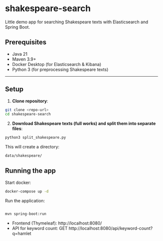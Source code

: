 # shakespeare-search

Little demo app for searching Shakespeare texts with Elasticsearch and Spring Boot.

## Prerequisites

- Java 21
- Maven 3.9+
- Docker Desktop (for Elasticsearch & Kibana)
- Python 3 (for preprocessing Shakespeare texts)

---

## Setup

1. **Clone repository**:

```bash
git clone <repo-url>
cd shakespeare-search
```

2. **Download Shakespeare texts (full works) and split them into separate files**:

```bash
python3 split_shakespeare.py
```
This will create a directory:
```bash
data/shakespeare/
```

## Running the app

Start docker:

```bash
docker-compose up -d

```

Run the application:

```bash

mvn spring-boot:run
```

* Frontend (Thymeleaf): http://localhost:8080/
* API for keyword count: GET http://localhost:8080/api/keyword-count?q=hamlet